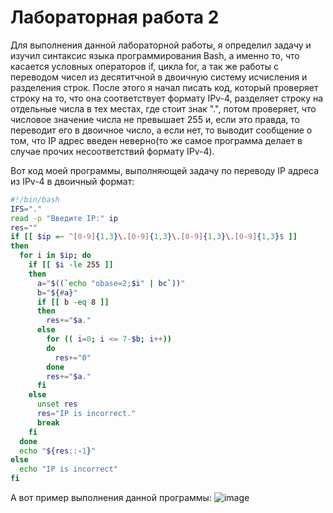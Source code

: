 # Лабораторная работа 2
Для выполнения данной лабораторной работы, я определил задачу и изучил синтаксис языка программирования Bash, а именно то, что касается условных операторов if, цикла for, а так же работы с переводом чисел из десятитчной в двоичную систему исчисления и разделения строк.
После этого я начал писать код, который проверяет строку на то, что она соответствует формату IPv-4, разделяет строку на отдельные числа в тех местах, где стоит знак ".", потом проверяет, что числовое значение числа не превышает 255 и, если это правда, то переводит его в двоичное число, а если нет, то выводит сообщение о том, что IP адрес введен неверно(то же самое программа делает в случае прочих несоответствий формату IPv-4).

Вот код моей программы, выполняющей задачу по переводу IP адреса из IPv-4 в двоичный формат:

```bash
#!/bin/bash
IFS="."
read -p "Введите IP:" ip
res=""
if [[ $ip =~ ^[0-9]{1,3}\.[0-9]{1,3}\.[0-9]{1,3}\.[0-9]{1,3}$ ]]
then
  for i in $ip; do
    if [[ $i -le 255 ]]
    then
      a="$((`echo "obase=2;$i" | bc`))"
      b="${#a}"
      if [[ b -eq 8 ]]
      then
        res+="$a."
      else
        for (( i=0; i <= 7-$b; i++))
        do
          res+="0"
        done
        res+="$a."
      fi   
    else
      unset res
      res="IP is incorrect."
      break
    fi
  done
  echo "${res::-1}"
else
  echo "IP is incorrect"
fi
```
А вот пример выполнения данной программы:
![image](https://github.com/user-attachments/assets/75a3e33c-1878-4070-938e-a55974bf8fb8)

